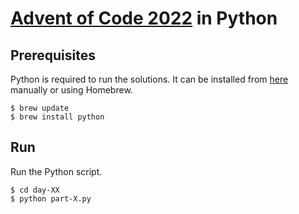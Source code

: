 # [Advent of Code 2022](https://adventofcode.com/2022) in Python

## Prerequisites
Python is required to run the solutions. It can be installed from [here](https://www.python.org/downloads/) manually or using Homebrew.

```
$ brew update
$ brew install python
```

## Run
Run the Python script.

```
$ cd day-XX
$ python part-X.py
```